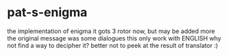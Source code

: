 # pat-s-enigma
the implementation of enigma
it gots 3 rotor now, but may be added more
the original message was some dialogues
this only work with ENGLISH
why not find a way to decipher it?
better not to peek at the result of translator :)
